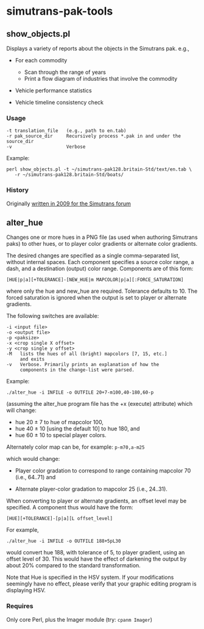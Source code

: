# simutrans-pak-tools

## show_objects.pl

Displays a variety of reports about the objects in the Simutrans pak. e.g.,

* For each commodity
  - Scan through the range of years
  - Print a flow diagram of industries that involve the commodity

* Vehicle performance statistics
 
* Vehicle timeline consistency check

### Usage

    -t translation_file   (e.g., path to en.tab)
    -r pak_source_dir     Recursively process *.pak in and under the source_dir
    -v                    Verbose

Example:

    perl show_objects.pl -t ~/simutrans-pak128.britain-Std/text/en.tab \
       -r ~/simutrans-pak128.britain-Std/boats/

### History

Originally [written in 2009 for the Simutrans forum](http://forum.simutrans.com/index.php?topic=2836.msg32268#msg32268)

## alter_hue

Changes one or more hues in a PNG file (as used when authoring Simutrans
paks) to other hues, or to player color gradients or alternate color
gradients.

The desired changes are specified as a single comma-separated list,
without internal spaces.  Each component specifies a source color
range, a dash, and a destination (output) color range.  Components are
of this form:

    [HUE|p|a][+TOLERANCE]-[NEW_HUE|m MAPCOLOR|p|a][:FORCE_SATURATION]

where only the hue and new_hue are required. Tolerance defaults to 10.
The forced saturation is ignored when the output is set to player or
alternate gradients.

The following switches are available:

    -i <input file>
    -o <output file>
    -p <paksize>
    -x <crop single X offset>
    -y <crop single y offset>
    -M   lists the hues of all (bright) mapcolors [7, 15, etc.]
         and exits
    -v   Verbose. Primarily prints an explanation of how the
         components in the change-list were parsed.

Example:

    ./alter_hue -i INFILE -o OUTFILE 20+7-m100,40-180,60-p

(assuming the alter_hue program file has the +x (execute) attribute)
which will change:

* hue 20 ± 7 to hue of mapcolor 100,
* hue 40 ± 10 [using the default 10] to hue 180, and
* hue 60 ± 10 to special player colors.

Alternately color map can be, for example:   `p-m70,a-m25`

which would change:

* Player color gradation to correspond to range containing mapcolor 70 (i.e., 64..71) and

* Alternate player-color gradation to mapcolor 25 (i.e., 24..31).

When converting to player or alternate gradients, an offset level may
be specified.  A component thus would have the form:

    [HUE][+TOLERANCE]-[p|a][L offset_level]

For example,

    ./alter_hue -i INFILE -o OUTFILE 188+5pL30


would convert hue 188, with tolerance of 5, to player gradient, using an
offset level of 30.  This would have the effect of darkening the output
by about 20% compared to the standard transformation.

Note that Hue is specified in the HSV system. If your modifications
seemingly have no effect, please verify that your graphic editing
program is displaying HSV.

### Requires

Only core Perl, plus the Imager module (try: `cpanm Imager`)
